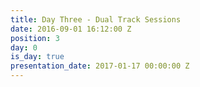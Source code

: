 ```yaml
---
title: Day Three - Dual Track Sessions
date: 2016-09-01 16:12:00 Z
position: 3
day: 0
is_day: true
presentation_date: 2017-01-17 00:00:00 Z
---
```


